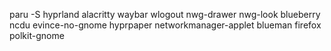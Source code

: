 paru -S hyprland alacritty waybar wlogout nwg-drawer nwg-look blueberry ncdu evince-no-gnome hyprpaper networkmanager-applet blueman firefox
polkit-gnome
